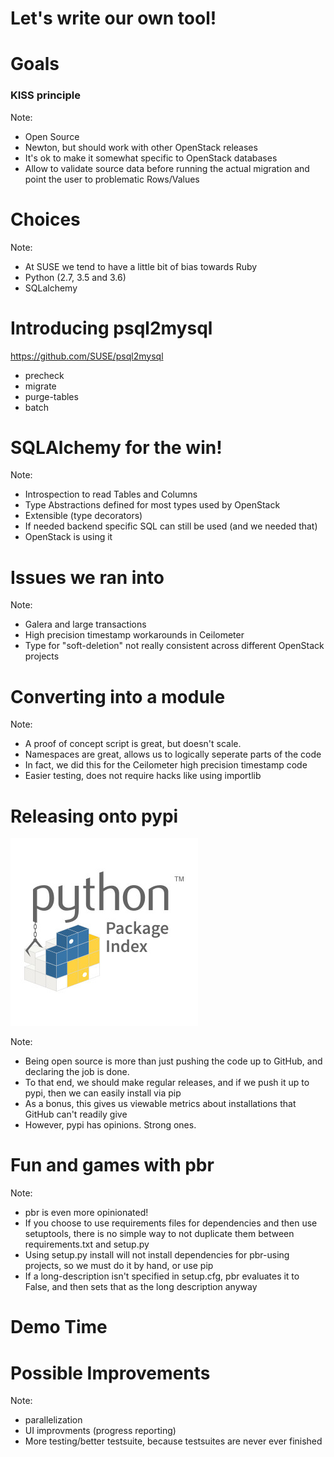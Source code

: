 <!-- .slide: data-state="section-break" id="break-psql2mysql" data-timing="10s" -->
# Let's write our own tool!


<!-- .slide: data-state="normal" id="p2m-goals" data-timing="20s" -->
# Goals

### KISS principle

Note:
* Open Source
* Newton, but should work with other OpenStack releases
* It's ok to make it somewhat specific to OpenStack databases
* Allow to validate source data before running the actual migration and point
  the user to problematic Rows/Values


<!-- .slide: data-state="normal" id="p2m-intro" data-timing="20s" -->
# Choices

Note:
* At SUSE we tend to have a little bit of bias towards Ruby
* Python (2.7, 3.5 and 3.6)
* SQLalchemy


<!-- .slide: data-state="normal" id="p2m-intro" data-timing="20s" -->
# Introducing psql2mysql

https://github.com/SUSE/psql2mysql

* precheck
* migrate
* purge-tables
* batch


<!-- .slide: data-state="normal" id="p2m-internals" data-timing="20s" -->
# SQLAlchemy for the win!

Note:
* Introspection to read Tables and Columns
* Type Abstractions defined for most types used by OpenStack
* Extensible (type decorators)
* If needed backend specific SQL can still be used (and we needed that)
* OpenStack is using it


<!-- .slide: data-state="normal" id="p2m-issues-solved" data-timing="20s" -->
# Issues we ran into

Note:
* Galera and large transactions
* High precision timestamp workarounds in Ceilometer
* Type for "soft-deletion" not really consistent across different
  OpenStack projects


<!-- .slide: data-state="normal" id="p2m-devel" data-timing="20s" -->
# Converting into a module

Note:
* A proof of concept script is great, but doesn't scale.
* Namespaces are great, allows us to logically seperate parts of the code
* In fact, we did this for the Ceilometer high precision timestamp code
* Easier testing, does not require hacks like using importlib


<!-- .slide: data-state="normal" id="p2m-devel" data-timing="20s" -->
# Releasing onto pypi

<img class="full-slide" src="images/pypi-logo.jpg" />

Note:
* Being open source is more than just pushing the code up to GitHub, and declaring the job is done.
* To that end, we should make regular releases, and if we push it up to pypi, then we can easily install via pip
* As a bonus, this gives us viewable metrics about installations that GitHub can't readily give
* However, pypi has opinions. Strong ones.


<!-- .slide: data-state="normal" id="p2m-devel" data-timing="20s" -->
# Fun and games with pbr

Note:
* pbr is even more opinionated!
* If you choose to use requirements files for dependencies and then use setuptools, there is no simple way to not duplicate them between requirements.txt and setup.py
* Using setup.py install will not install dependencies for pbr-using projects, so we must do it by hand, or use pip
* If a long-description isn't specified in setup.cfg, pbr evaluates it to False, and then sets that as the long description anyway


<!-- .slide: data-state="section-break" id="p2m-demo" data-timing="20s" -->
# Demo Time


<!-- .slide: data-state="normal" id="p2m-improve" data-timing="20s" -->
# Possible Improvements

Note:
* parallelization
* UI improvments (progress reporting)
* More testing/better testsuite, because testsuites are never ever finished

